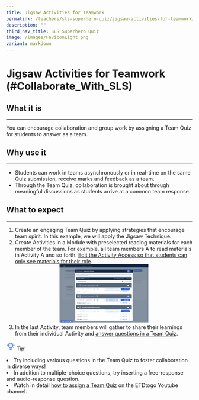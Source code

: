 ```yaml
---
title: Jigsaw Activities for Teamwork
permalink: /teachers/sls-superhero-quiz/jigsaw-activities-for-teamwork/
description: ""
third_nav_title: SLS Superhero Quiz
image: /images/FaviconLight.png
variant: markdown
---
```

<h1 class="page-title">Jigsaw Activities for Teamwork (#Collaborate_With_SLS)</h1>
  <h2>What it is</h2>
  <hr>
  <p>You can encourage collaboration and group work by assigning a Team Quiz for students to answer as a team.</p>
  
  <h2>Why use it</h2>
  <hr>
  <ul>
    <li>Students can work in teams asynchronously or in real-time on the same Quiz submission, receive marks and feedback as a team.</li>
    <li>Through the Team Quiz, collaboration is brought about through meaningful discussions as students arrive at a common team response.</li>
  </ul>
  
  <h2>What to expect</h2>
  <hr>
  <ol>
    <li>Create an engaging Team Quiz by applying strategies that encourage team spirit. In this example, we will apply the Jigsaw Technique.</li>
    <li>Create Activities in a Module with preselected reading materials for each member of the team. For example, all team members A to read materials in Activity A and so forth. 
      <a target="_blank" href="/teacher-user-guide/enact/change-access-to-activities/">Edit the Activity Access so that students can only see materials for their role</a>.
    </li>
    <div style="text-align:center;">
      <a target="_blank" href="/images/2Teacher/Marcomms/SLS%20Superhero%20Quiz/Jigsaw.png"> <img width="50%" src="/images/2Teacher/Marcomms/SLS%20Superhero%20Quiz/Jigsaw.png"></a>
    </div>
    <li>In the last Activity, team members will gather to share their learnings from their individual Activity and 
      <a target="_blank" href="/student-user-guide/assess/attempt-a-team-quiz-and-activity/">answer questions in a Team Quiz</a>.
    </li>
  </ol>


<p><img style="width:1.5rem; display: inline;" src="/images/Icons/Bulb32.svg"> Tip!
</p><li>Try including various questions in the Team Quiz to foster collaboration in diverse ways!</li>
<li>In addition to multiple-choice questions, try inserting a free-response and audio-response question.</li>
<li>Watch in detail <a target="_blank" href="https://www.youtube.com/watch?v=xtB_uT1WhVw">how to assign a Team Quiz</a> on the ETDtogo Youtube channel.</li>